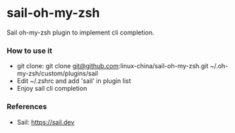 sail-oh-my-zsh
=================
Sail oh-my-zsh plugin to implement cli completion.

### How to use it

* git clone: git clone git@github.com:linux-china/sail-oh-my-zsh.git ~/.oh-my-zsh/custom/plugins/sail
* Edit ~/.zshrc and add 'sail' in plugin list
* Enjoy sail cli completion

### References

* Sail: https://sail.dev
